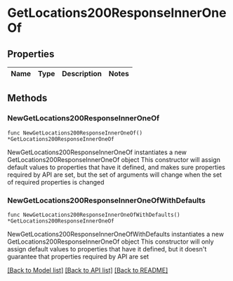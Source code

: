 # GetLocations200ResponseInnerOneOf

## Properties

Name | Type | Description | Notes
------------ | ------------- | ------------- | -------------

## Methods

### NewGetLocations200ResponseInnerOneOf

`func NewGetLocations200ResponseInnerOneOf() *GetLocations200ResponseInnerOneOf`

NewGetLocations200ResponseInnerOneOf instantiates a new GetLocations200ResponseInnerOneOf object
This constructor will assign default values to properties that have it defined,
and makes sure properties required by API are set, but the set of arguments
will change when the set of required properties is changed

### NewGetLocations200ResponseInnerOneOfWithDefaults

`func NewGetLocations200ResponseInnerOneOfWithDefaults() *GetLocations200ResponseInnerOneOf`

NewGetLocations200ResponseInnerOneOfWithDefaults instantiates a new GetLocations200ResponseInnerOneOf object
This constructor will only assign default values to properties that have it defined,
but it doesn't guarantee that properties required by API are set


[[Back to Model list]](../README.md#documentation-for-models) [[Back to API list]](../README.md#documentation-for-api-endpoints) [[Back to README]](../README.md)


